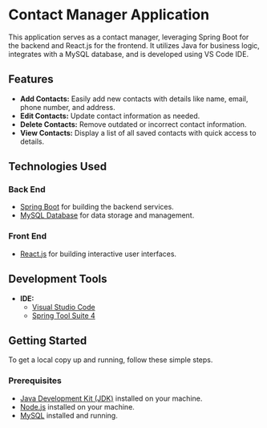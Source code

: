 # Contact Manager Application

This application serves as a contact manager, leveraging Spring Boot for the backend and React.js for the frontend. It utilizes Java for business logic, integrates with a MySQL database, and is developed using VS Code IDE.

## Features

- **Add Contacts:** Easily add new contacts with details like name, email, phone number, and address.
- **Edit Contacts:** Update contact information as needed.
- **Delete Contacts:** Remove outdated or incorrect contact information.
- **View Contacts:** Display a list of all saved contacts with quick access to details.

## Technologies Used

### Back End
- [Spring Boot](https://spring.io/projects/spring-boot) for building the backend services.
- [MySQL Database](https://www.mysql.com/) for data storage and management.

### Front End
- [React.js](https://reactjs.org/) for building interactive user interfaces.

## Development Tools

- **IDE:**
  - [Visual Studio Code](https://code.visualstudio.com/)
  - [Spring Tool Suite 4](https://spring.io/tools)

## Getting Started

To get a local copy up and running, follow these simple steps.

### Prerequisites

- [Java Development Kit (JDK)](https://www.oracle.com/java/technologies/javase-jdk11-downloads.html) installed on your machine.
- [Node.js](https://nodejs.org/) installed on your machine.
- [MySQL](https://www.mysql.com/downloads/) installed and running.


